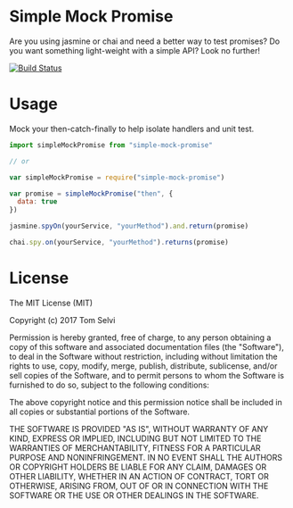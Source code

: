 # Simple Mock Promise

Are you using jasmine or chai and need a better way to test promises? Do you want something light-weight with a simple API?  Look no further!

[![Build Status](https://travis-ci.org/petkaantonov/bluebird.svg?branch=master)](https://travis-ci.org/tomselvi/simple-mock-promise)

# Usage

Mock your then-catch-finally to help isolate handlers and unit test.

```javascript
import simpleMockPromise from "simple-mock-promise"

// or

var simpleMockPromise = require("simple-mock-promise")

var promise = simpleMockPromise("then", {
  data: true
})

jasmine.spyOn(yourService, "yourMethod").and.return(promise)

chai.spy.on(yourService, "yourMethod").returns(promise)
```

# License

The MIT License (MIT)

Copyright (c) 2017 Tom Selvi

Permission is hereby granted, free of charge, to any person obtaining a copy
of this software and associated documentation files (the "Software"), to deal
in the Software without restriction, including without limitation the rights
to use, copy, modify, merge, publish, distribute, sublicense, and/or sell
copies of the Software, and to permit persons to whom the Software is
furnished to do so, subject to the following conditions:

The above copyright notice and this permission notice shall be included in
all copies or substantial portions of the Software.

THE SOFTWARE IS PROVIDED "AS IS", WITHOUT WARRANTY OF ANY KIND, EXPRESS OR
IMPLIED, INCLUDING BUT NOT LIMITED TO THE WARRANTIES OF MERCHANTABILITY,
FITNESS FOR A PARTICULAR PURPOSE AND NONINFRINGEMENT.  IN NO EVENT SHALL THE
AUTHORS OR COPYRIGHT HOLDERS BE LIABLE FOR ANY CLAIM, DAMAGES OR OTHER
LIABILITY, WHETHER IN AN ACTION OF CONTRACT, TORT OR OTHERWISE, ARISING FROM,
OUT OF OR IN CONNECTION WITH THE SOFTWARE OR THE USE OR OTHER DEALINGS IN
THE SOFTWARE.
